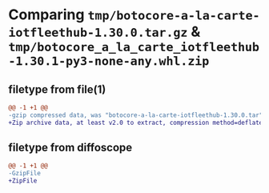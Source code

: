 # Comparing `tmp/botocore-a-la-carte-iotfleethub-1.30.0.tar.gz` & `tmp/botocore_a_la_carte_iotfleethub-1.30.1-py3-none-any.whl.zip`

## filetype from file(1)

```diff
@@ -1 +1 @@
-gzip compressed data, was "botocore-a-la-carte-iotfleethub-1.30.0.tar", last modified: Tue Jul  4 01:44:34 2023, max compression
+Zip archive data, at least v2.0 to extract, compression method=deflate
```

## filetype from diffoscope

```diff
@@ -1 +1 @@
-GzipFile
+ZipFile
```

